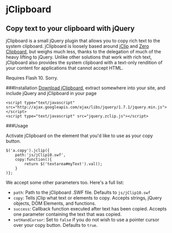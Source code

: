 jClipboard
==========
Copy text to your clipboard with jQuery
---------------------------------------

jClipboard is a small jQuery plugin that allows you to copy rich text to the system clipboard.  jClipboard is loosely based around [jClip](http://www.steamdev.com/zclip/) and [Zero Clipboard](http://www.steamdev.com/zclip/), but weighs much less, thanks to the delegation of much of the heavy lifting to jQuery.  Unlike other solutions that work with rich text, jClipboard also provides the system clipboard with a text-only rendition of your content for applications that cannot accept HTML.

Requires Flash 10.  Sorry.


###Installation
[Download jClipboard](https://github.com/schmod/jClipboard/tarball/master), extract somewhere into your site, and include jQuery and jClipboard in your page

	<script type="text/javascript" src="http://ajax.googleapis.com/ajax/libs/jquery/1.7.1/jquery.min.js"></script>
	<script type="text/javascript" src="jquery.zclip.js"></script>

###Usage

Activate jClipboard on the element that you'd like to use as your copy button.

	$('a.copy').jclip({
		path:'js/jClip10.swf',
		copy:function(){
			return $('textarea#myText').val();
		}
	)};

We accept some other parameters too.  Here's a full list:

 * `path`: Path to the jClipboard .SWF file.  Defaults to `js/jClip10.swf`
 * `copy`: Tells jClip what text or elements to copy.  Accepts strings, jQuery objects, DOM Elements, and functions.
 * `success`: Callback function executed after text has been copied.  Accepts one parameter containing the text that was copied.
 * `setHandCursor`: Set to `false` if you do not wish to use a pointer cursor over your copy button.  Defaults to `true`.